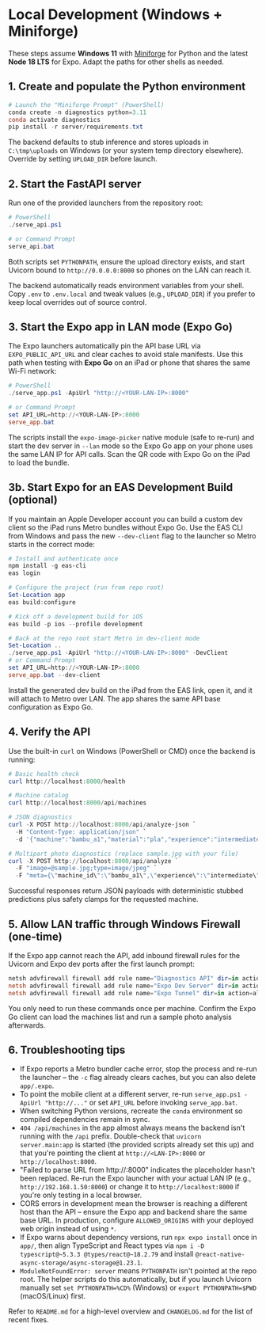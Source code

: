 # Local Development (Windows + Miniforge)

These steps assume **Windows 11** with [Miniforge](https://github.com/conda-forge/miniforge) for Python
and the latest **Node 18 LTS** for Expo. Adapt the paths for other shells as needed.

## 1. Create and populate the Python environment

```powershell
# Launch the "Miniforge Prompt" (PowerShell)
conda create -n diagnostics python=3.11
conda activate diagnostics
pip install -r server/requirements.txt
```

The backend defaults to stub inference and stores uploads in `C:\tmp\uploads` on Windows (or your
system temp directory elsewhere). Override by setting `UPLOAD_DIR` before launch.

## 2. Start the FastAPI server

Run one of the provided launchers from the repository root:

```powershell
# PowerShell
./serve_api.ps1

# or Command Prompt
serve_api.bat
```

Both scripts set `PYTHONPATH`, ensure the upload directory exists, and start Uvicorn bound to
`http://0.0.0.0:8000` so phones on the LAN can reach it.

The backend automatically reads environment variables from your shell. Copy `.env` to `.env.local`
and tweak values (e.g., `UPLOAD_DIR`) if you prefer to keep local overrides out of source control.

## 3. Start the Expo app in LAN mode (Expo Go)

The Expo launchers automatically pin the API base URL via `EXPO_PUBLIC_API_URL` and clear caches to
avoid stale manifests. Use this path when testing with **Expo Go** on an iPad or phone that shares the
same Wi-Fi network:

```powershell
# PowerShell
./serve_app.ps1 -ApiUrl "http://<YOUR-LAN-IP>:8000"

# or Command Prompt
set API_URL=http://<YOUR-LAN-IP>:8000
serve_app.bat
```

The scripts install the `expo-image-picker` native module (safe to re-run) and start the dev server in
`--lan` mode so the Expo Go app on your phone uses the same LAN IP for API calls. Scan the QR code with
Expo Go on the iPad to load the bundle.

## 3b. Start Expo for an EAS Development Build (optional)

If you maintain an Apple Developer account you can build a custom dev client so the iPad runs Metro
bundles without Expo Go. Use the EAS CLI from Windows and pass the new `--dev-client` flag to the
launcher so Metro starts in the correct mode:

```powershell
# Install and authenticate once
npm install -g eas-cli
eas login

# Configure the project (run from repo root)
Set-Location app
eas build:configure

# Kick off a development build for iOS
eas build -p ios --profile development

# Back at the repo root start Metro in dev-client mode
Set-Location ..
./serve_app.ps1 -ApiUrl "http://<YOUR-LAN-IP>:8000" -DevClient
# or Command Prompt
set API_URL=http://<YOUR-LAN-IP>:8000
serve_app.bat --dev-client
```

Install the generated dev build on the iPad from the EAS link, open it, and it will attach to Metro over
LAN. The app shares the same API base configuration as Expo Go.

## 4. Verify the API

Use the built-in `curl` on Windows (PowerShell or CMD) once the backend is running:

```powershell
# Basic health check
curl http://localhost:8000/health

# Machine catalog
curl http://localhost:8000/api/machines

# JSON diagnostics
curl -X POST http://localhost:8000/api/analyze-json `
  -H "Content-Type: application/json" `
  -d '{"machine":"bambu_a1","material":"pla","experience":"intermediate","issues":["stringing"]}'

# Multipart photo diagnostics (replace sample.jpg with your file)
curl -X POST http://localhost:8000/api/analyze `
  -F "image=@sample.jpg;type=image/jpeg" `
  -F "meta={\"machine_id\":\"bambu_a1\",\"experience\":\"intermediate\",\"material\":\"pla\"};type=application/json"
```

Successful responses return JSON payloads with deterministic stubbed predictions plus safety clamps
for the requested machine.

## 5. Allow LAN traffic through Windows Firewall (one-time)

If the Expo app cannot reach the API, add inbound firewall rules for the Uvicorn and Expo dev ports
after the first launch prompt:

```powershell
netsh advfirewall firewall add rule name="Diagnostics API" dir=in action=allow protocol=TCP localport=8000
netsh advfirewall firewall add rule name="Expo Dev Server" dir=in action=allow protocol=TCP localport=8081
netsh advfirewall firewall add rule name="Expo Tunnel" dir=in action=allow protocol=UDP localport=19000
```

You only need to run these commands once per machine. Confirm the Expo Go client can load the
machines list and run a sample photo analysis afterwards.

## 6. Troubleshooting tips

- If Expo reports a Metro bundler cache error, stop the process and re-run the launcher – the `-c`
  flag already clears caches, but you can also delete `app/.expo`.
- To point the mobile client at a different server, re-run `serve_app.ps1 -ApiUrl "http://..."` or set
  `API_URL` before invoking `serve_app.bat`.
- When switching Python versions, recreate the `conda` environment so compiled dependencies remain in
  sync.
- `404 /api/machines` in the app almost always means the backend isn't running with the `/api`
  prefix. Double-check that `uvicorn server.main:app` is started (the provided scripts already set this
  up) and that you're pointing the client at `http://<LAN-IP>:8000` or `http://localhost:8000`.
- "Failed to parse URL from http://<LAN-IP>:8000" indicates the placeholder hasn't been replaced.
  Re-run the Expo launcher with your actual LAN IP (e.g., `http://192.168.1.50:8000`) or change it to
  `http://localhost:8000` if you're only testing in a local browser.
- CORS errors in development mean the browser is reaching a different host than the API – ensure the
  Expo app and backend share the same base URL. In production, configure `ALLOWED_ORIGINS` with your
  deployed web origin instead of using `*`.
- If Expo warns about dependency versions, run `npx expo install` once in `app/`, then align TypeScript
  and React types via `npm i -D typescript@~5.3.3 @types/react@~18.2.79` and install
  `@react-native-async-storage/async-storage@1.23.1`.
- `ModuleNotFoundError: server` means `PYTHONPATH` isn't pointed at the repo root. The helper scripts do
  this automatically, but if you launch Uvicorn manually set `set PYTHONPATH=%CD%` (Windows) or
  `export PYTHONPATH=$PWD` (macOS/Linux) first.

Refer to `README.md` for a high-level overview and `CHANGELOG.md` for the list of recent fixes.

